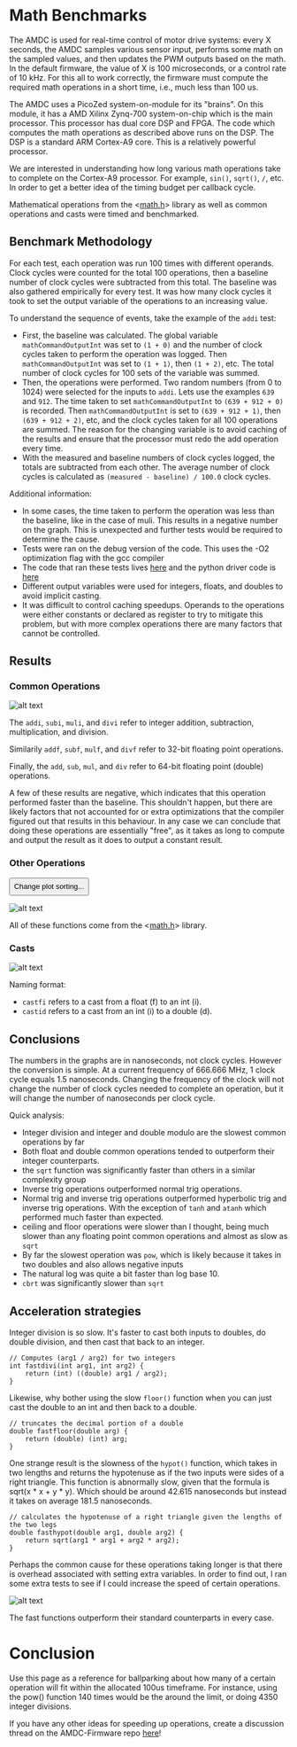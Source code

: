 # Math Benchmarks

The AMDC is used for real-time control of motor drive systems: every X seconds, the AMDC samples various sensor input, performs some math on the sampled values, and then updates the PWM outputs based on the math. In the default firmware, the value of X is 100 microseconds, or a control rate of 10 kHz. For this all to work correctly, the firmware must compute the required math operations in a short time, i.e., much less than 100 us.

The AMDC uses a PicoZed system-on-module for its "brains". On this module, it has a AMD Xilinx Zynq-700 system-on-chip which is the main processor. This processor has dual core DSP and FPGA. The code which computes the math operations as described above runs on the DSP. The DSP is a standard ARM Cortex-A9 core. This is a relatively powerful processor.

We are interested in understanding how long various math operations take to complete on the Cortex-A9 processor. For example, `sin()`, `sqrt()`, `/`, etc. In order to get a better idea of the timing budget per callback cycle.

Mathematical operations from the <[math.h](https://pubs.opengroup.org/onlinepubs/9699919799/basedefs/math.h.html)> library as well as common operations and casts were timed and benchmarked.

## Benchmark Methodology

For each test, each operation was run 100 times with different operands. Clock cycles were counted for the total 100 operations, then a baseline number of clock cycles were subtracted from this total. The baseline was also gathered empirically for every test. It was how many clock cycles it took to set the output variable of the operations to an increasing value.

To understand the sequence of events, take the example of the `addi` test:
- First, the baseline was calculated. The global variable `mathCommandOutputInt` was set to `(1 + 0)` and the number of clock cycles taken to perform the operation was logged. Then `mathCommandOutputInt` was set to `(1 + 1)`, then `(1 + 2)`, etc. The total number of clock cycles for 100 sets of the variable was summed.
- Then, the operations were performed. Two random numbers (from 0 to 1024) were selected for the inputs to `addi`. Lets use the examples `639` and `912`. The time taken to set `mathCommandOutputInt` to `(639 + 912 + 0)` is recorded. Then `mathCommandOutputInt` is set to `(639 + 912 + 1)`, then `(639 + 912 + 2)`, etc, and the clock cycles taken for all 100 operations are summed. The reason for the changing variable is to avoid caching of the results and ensure that the processor must redo the add operation every time.
- With the measured and baseline numbers of clock cycles logged, the totals are subtracted from each other. The average number of clock cycles is calculated as `(measured - baseline) / 100.0` clock cycles.

Additional information:
- In some cases, the time taken to perform the operation was less than the baseline, like in the case of muli. This results in a negative number on the graph. This is unexpected and further tests would be required to determine the cause.
- Tests were ran on the debug version of the code. This uses the -O2 optimization flag with the gcc compiler
- The code that ran these tests lives [here](https://github.com/Severson-Group/RyansRepo/blob/math/AMDC-Firmware/sdk/app_cpu1/user/usr/math/cmd/cmd_math.c) and the python driver code is [here](https://github.com/Severson-Group/RyansRepo/blob/math/AMDCmathBenchmarks.py)
- Different output variables were used for integers, floats, and doubles to avoid implicit casting.
- It was difficult to control caching speedups. Operands to the operations were either constants or declared as register to try to mitigate this problem, but with more complex operations there are many factors that cannot be controlled.

## Results

### Common Operations
![alt text](images/commonNanoseconds.svg)

The `addi`, `subi`, `muli`, and `divi` refer to integer addition, subtraction, multiplication, and division.

Similarily `addf`, `subf`, `mulf`, and `divf` refer to 32-bit floating point operations.

Finally, the `add`, `sub`, `mul`, and `div` refer to 64-bit floating point (double) operations.

A few of these results are negative, which indicates that this operation performed faster than the baseline. This shouldn't happen, but there are likely factors that not accounted for or extra optimizations that the compiler figured out that results in this behaviour. In any case we can conclude that doing these operations are essentially "free", as it takes as long to compute and output the result as it does to output a constant result.

### Other Operations
<!-- START SECTION FOR PLOT WITH TOGGLE BUTTON -->

<script>
function toggle_plot() {
    var plot1 = document.getElementById("plot_show_1");
    var plot2 = document.getElementById("plot_show_2");

	plot1.style.display = plot1.style.display === 'none' ? 'block' : 'none';
	plot2.style.display = plot2.style.display === 'none' ? 'block' : 'none';
}
</script>

<button class="sd-badge sd-outline-light sd-text-light" style="cursor:pointer; padding:0.5em;" onclick="toggle_plot()">
Change plot sorting...
</button>

<div id="plot_show_1"  style="display:block;">

![alt text](images/allNanoseconds.svg)

</div>

<div id="plot_show_2"  style="display:none;">

![alt text](images/sortedNanoseconds.svg)

</div>

<!-- END SECTION FOR PLOT WITH TOGGLE BUTTON -->

All of these functions come from the <[math.h](https://pubs.opengroup.org/onlinepubs/9699919799/basedefs/math.h.html)> library.

### Casts
![alt text](images/castNanoseconds.svg)

Naming format:
- `castfi` refers to a cast from a float (f) to an int (i).
- `castid` refers to a cast from an int (i) to a double (d).

## Conclusions

The numbers in the graphs are in nanoseconds, not clock cycles. However the conversion is simple. At a current frequency of 666.666 MHz, 1 clock cycle equals 1.5 nanoseconds. Changing the frequency of the clock will not change the number of clock cycles needed to complete an operation, but it will change the number of nanoseconds per clock cycle.

Quick analysis:
- Integer division and integer and double modulo are the slowest common operations by far
- Both float and double common operations tended to outperform their integer counterparts.
- the `sqrt` function was significantly faster than others in a similar complexity group
- Inverse trig operations outperformed normal trig operations.
- Normal trig and inverse trig operations outperformed hyperbolic trig and inverse trig operations. With the exception of `tanh` and `atanh` which performed much faster than expected.
- ceiling and floor operations were slower than I thought, being much slower than any floating point common operations and almost as slow as `sqrt`
- By far the slowest operation was `pow`, which is likely because it takes in two doubles and also allows negative inputs
- The natural log was quite a bit faster than log base 10.
- `cbrt` was significantly slower than `sqrt`

## Acceleration strategies

Integer division is so slow. It's faster to cast both inputs to doubles, do double division, and then cast that back to an integer.
```
// Computes (arg1 / arg2) for two integers
int fastdivi(int arg1, int arg2) {
	return (int) ((double) arg1 / arg2);
}
```

Likewise, why bother using the slow `floor()` function when you can just cast the double to an int and then back to a double.
```
// truncates the decimal portion of a double
double fastfloor(double arg) {
	return (double) (int) arg;
}
```

One strange result is the slowness of the `hypot()` function, which takes in two lengths and returns the hypotenuse as if the two inputs were sides of a right triangle. This function is abnormally slow, given that the formula is sqrt(x * x + y * y). Which should be around 42.615 nanoseconds but instead it takes on average 181.5 nanoseconds.
```
// calculates the hypotenuse of a right triangle given the lengths of the two legs
double fasthypot(double arg1, double arg2) {
	return sqrt(arg1 * arg1 + arg2 * arg2);
}
```

Perhaps the common cause for these operations taking longer is that there is overhead associated with setting extra variables. In order to find out, I ran some extra tests to see if I could increase the speed of certain operations.

![alt text](images/accelNanoseconds.svg)

The fast functions outperform their standard counterparts in every case.

# Conclusion

Use this page as a reference for ballparking about how many of a certain operation will fit within the allocated 100us timeframe. For instance, using the pow() function 140 times would be the around the limit, or doing 4350 integer divisions.

If you have any other ideas for speeding up operations, create a discussion thread on the AMDC-Firmware repo [here](https://github.com/Severson-Group/AMDC-Firmware/discussions)!